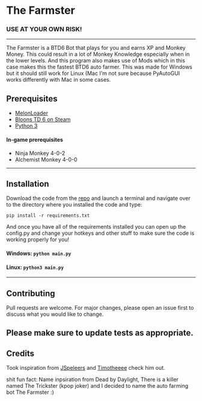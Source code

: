 # The Farmster

### USE AT YOUR OWN RISK!
---
The Farmster is a BTD6 Bot that plays for you and earns XP and Monkey Money. This could result in a lot of Monkey Knowledge especially when in the lower levels. And this program also makes use of Mods which in this case makes this the fastest BTD6 auto farmer. This was made for Windows but it should still work for Linux (Mac I'm not sure because PyAutoGUI works differently with Mac in some cases.

## Prerequisites
* [MelonLoader](https://hemisemidemipresent.github.io/btd6-modding-tutorial/)
* [Bloons TD 6 on Steam](https://store.steampowered.com/app/960090/Bloons_TD_6/)
* [Python 3](https://www.python.org/downloads/)

#### In-game prerequisites
* Ninja Monkey 4-0-2
* Alchemist Monkey 4-0-0
---

## Installation

Download the code from the [repo](https://github.com/PepeTheRoya/BTD6-Auto-Farmer/archive/refs/heads/main.zip) and launch a terminal and navigate over to the directory where you installed the code and type:
```
pip install -r requirements.txt
```
And once you have all of the requirements installed you can open up the config.py and change your hotkeys
and other stuff to make sure the code is working properly for you!

#### Windows: ```python main.py```
#### Linux: ```python3 main.py```
---

## Contributing
Pull requests are welcome. For major changes, please open an issue first to discuss what you would like to change.

Please make sure to update tests as appropriate.
---

## Credits
Took inspiration from [JSpeleers](https://github.com/JSpeleers/BloonsTD6Bot) and [Timotheeee](https://github.com/Timotheeee) check him out.


shit fun fact:
Name inpsiration from Dead by Daylight, There is a killer named The Trickster (kpop joker) and I decided to name the auto farming bot The Farmster :)

